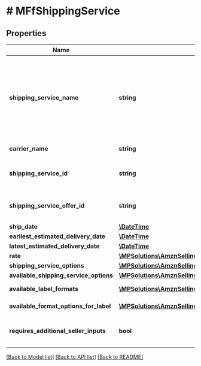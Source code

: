 # # MFfShippingService

## Properties

Name | Type | Description | Notes
------------ | ------------- | ------------- | -------------
**shipping_service_name** | **string** | A plain text representation of a carrier&#39;s shipping service. For example, \&quot;UPS Ground\&quot; or \&quot;FedEx Standard Overnight\&quot;. |
**carrier_name** | **string** | The name of the carrier. |
**shipping_service_id** | **string** | An Amazon-defined shipping service identifier. |
**shipping_service_offer_id** | **string** | An Amazon-defined shipping service offer identifier. |
**ship_date** | [**\DateTime**](\DateTime.md) |  |
**earliest_estimated_delivery_date** | [**\DateTime**](\DateTime.md) |  | [optional]
**latest_estimated_delivery_date** | [**\DateTime**](\DateTime.md) |  | [optional]
**rate** | [**\MPSolutions\AmznSellingPartnerApi\Models\MerchantFulfillment\MFfCurrencyAmount**](MFfCurrencyAmount.md) |  |
**shipping_service_options** | [**\MPSolutions\AmznSellingPartnerApi\Models\MerchantFulfillment\MFfShippingServiceOptions**](MFfShippingServiceOptions.md) |  |
**available_shipping_service_options** | [**\MPSolutions\AmznSellingPartnerApi\Models\MerchantFulfillment\MFfAvailableShippingServiceOptions**](MFfAvailableShippingServiceOptions.md) |  | [optional]
**available_label_formats** | [**\MPSolutions\AmznSellingPartnerApi\Models\MerchantFulfillment\MFfLabelFormat[]**](MFfLabelFormat.md) | List of label formats. | [optional]
**available_format_options_for_label** | [**\MPSolutions\AmznSellingPartnerApi\Models\MerchantFulfillment\MFfLabelFormatOption[]**](MFfLabelFormatOption.md) | The available label formats. | [optional]
**requires_additional_seller_inputs** | **bool** | When true, additional seller inputs are required. |

[[Back to Model list]](../../README.md#models) [[Back to API list]](../../README.md#endpoints) [[Back to README]](../../README.md)
